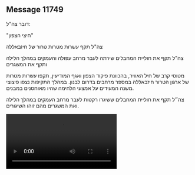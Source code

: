 ## Message 11749

דובר צה"ל:

"חיצי הצפון"

צה"ל תקף עשרות מטרות טרור של חיזבאללה

צה"ל תקף את חוליית המחבלים שירתה לעבר מרחב עפולה והעמקים במהלך הלילה ותקף את המשגרים

מטוסי קרב של חיל האוויר, בהכוונת פיקוד הצפון ואגף המודיעין, תקפו עשרות מטרות של ארגון הטרור חיזבאללה במספר מרחבים בדרום לבנון. במהלך התקיפות נצפו פיצוצי משנה המעידים על אמצעי הלחימה שהיו מאוחסנים במבנים. 
 
צה״ל תקף את חוליית המחבלים ששיגרו רקטות לעבר מרחב העמקים במהלך הלילה ואת המשגרים מהם זוהו השיגורים.

![Video](https://data.iron-swords.co.il/2024/September/24/https://data.iron-swords.co.il/2024/September/24/11749/11749_media.mp4)
